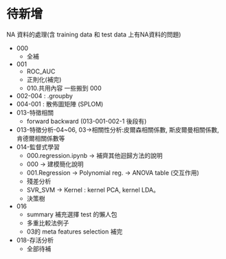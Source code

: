 # 待新增

NA 資料的處理(含 training data 和 test data 上有NA資料的問題)

* 000
  * 全補
* 001
  * ROC_AUC
  * 正則化(補完)
  * 010.共用內容 一些搬到 000
* 002-004 : .groupby
* 004-001 : 散佈圖矩陣 (SPLOM)
* 013-特徵相關
  * forward backward (013-001-002-1 後段有)
* 013-特徵分析-04~06, 03->相關性分析:皮爾森相關係數, 斯皮爾曼相關係數, 肯德爾相關係數等
* 014-監督式學習
  * 000.regression.ipynb -> 補齊其他迴歸方法的說明
  * 000 -> 建模簡化說明
  * 001.Regression -> Polynomial reg. -> ANOVA table (交互作用)
  * 殘差分析
  * SVR_SVM -> Kernel : kernel PCA, kernel LDA。
  * 決策樹
* 016
  * summary 補充選擇 test 的懶人包
  * 多重比較法例子
  * 03的 meta features selection 補完
* 018-存活分析
  * 全部待補
